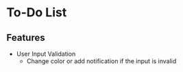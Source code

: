 # To-Do List

## Features
- User Input Validation 
    - Change color or add notification if the input is invalid
